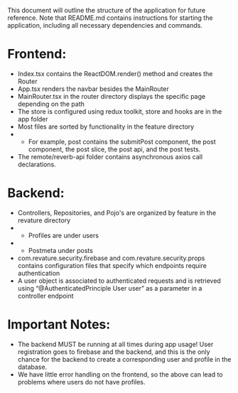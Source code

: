 This document will outline the structure of the application for future reference. Note that README.md contains instructions for starting the application, including all necessary dependencies and commands.

# Frontend:

- Index.tsx contains the ReactDOM.render() method and creates the Router
- App.tsx renders the navbar besides the MainRouter
- MainRouter.tsx in the router directory displays the specific page depending on the path
- The store is configured using redux toolkit, store and hooks are in the app folder
- Most files are sorted by functionality in the feature directory
- - For example, post contains the submitPost component, the post component, the post slice, the post api, and the post tests.
- The remote/reverb-api folder contains asynchronous axios call declarations.

# Backend:

- Controllers, Repositories, and Pojo's are organized by feature in the revature directory
- - Profiles are under users
- - Postmeta under posts
- com.revature.security.firebase and com.revature.security.props contains configuration files that specify which endpoints require authentication
- A user object is associated to authenticated requests and is retrieved using “@AuthenticatedPrinciple User user” as a parameter in a controller endpoint

# Important Notes:

- The backend MUST be running at all times during app usage! User registration goes to firebase and the backend, and this is the only chance for the backend to create a corresponding user and profile in the database.
- We have little error handling on the frontend, so the above can lead to problems where users do not have profiles.

